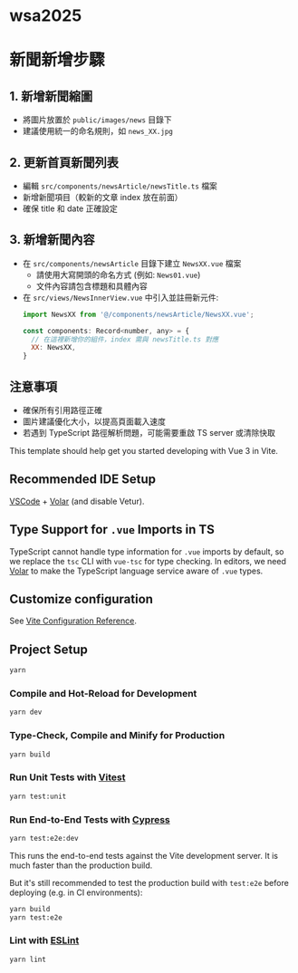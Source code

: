 # wsa2025

# 新聞新增步驟

## 1. 新增新聞縮圖
- 將圖片放置於 `public/images/news` 目錄下
- 建議使用統一的命名規則，如 `news_XX.jpg`

## 2. 更新首頁新聞列表
- 編輯 `src/components/newsArticle/newsTitle.ts` 檔案
- 新增新聞項目（較新的文章 index 放在前面）
- 確保 title 和 date 正確設定

## 3. 新增新聞內容
- 在 `src/components/newsArticle` 目錄下建立 `NewsXX.vue` 檔案
  - 請使用大寫開頭的命名方式 (例如: `News01.vue`)
  - 文件內容請包含標題和具體內容
- 在 `src/views/NewsInnerView.vue` 中引入並註冊新元件:
  ```javascript
  import NewsXX from '@/components/newsArticle/NewsXX.vue';

  const components: Record<number, any> = {
    // 在這裡新增你的組件，index 需與 newsTitle.ts 對應
    XX: NewsXX,
  }
  ```

## 注意事項
- 確保所有引用路徑正確
- 圖片建議優化大小，以提高頁面載入速度
- 若遇到 TypeScript 路徑解析問題，可能需要重啟 TS server 或清除快取


This template should help get you started developing with Vue 3 in Vite.

## Recommended IDE Setup

[VSCode](https://code.visualstudio.com/) + [Volar](https://marketplace.visualstudio.com/items?itemName=Vue.volar) (and disable Vetur).

## Type Support for `.vue` Imports in TS

TypeScript cannot handle type information for `.vue` imports by default, so we replace the `tsc` CLI with `vue-tsc` for type checking. In editors, we need [Volar](https://marketplace.visualstudio.com/items?itemName=Vue.volar) to make the TypeScript language service aware of `.vue` types.

## Customize configuration

See [Vite Configuration Reference](https://vite.dev/config/).

## Project Setup

```sh
yarn
```

### Compile and Hot-Reload for Development

```sh
yarn dev
```

### Type-Check, Compile and Minify for Production

```sh
yarn build
```

### Run Unit Tests with [Vitest](https://vitest.dev/)

```sh
yarn test:unit
```

### Run End-to-End Tests with [Cypress](https://www.cypress.io/)

```sh
yarn test:e2e:dev
```

This runs the end-to-end tests against the Vite development server.
It is much faster than the production build.

But it's still recommended to test the production build with `test:e2e` before deploying (e.g. in CI environments):

```sh
yarn build
yarn test:e2e
```

### Lint with [ESLint](https://eslint.org/)

```sh
yarn lint
```
